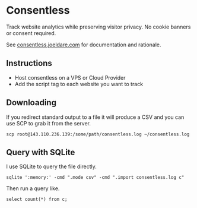 # Consentless

Track website analytics while preserving visitor privacy. No cookie banners or consent required.

See [consentless.joeldare.com](https://consentless.joeldare.com) for documentation and rationale.


## Instructions

- Host consentless on a VPS or Cloud Provider
- Add the script tag to each website you want to track


## Downloading

If you redirect standard output to a file it will produce a CSV and you can use SCP to grab it from the server.

```
scp root@143.110.236.139:/some/path/consentless.log ~/consentless.log
```


## Query with SQLite

I use SQLite to query the file directly.

```
sqlite ':memory:' -cmd ".mode csv" -cmd ".import consentless.log c"
```

Then run a query like.

```
select count(*) from c;
```
